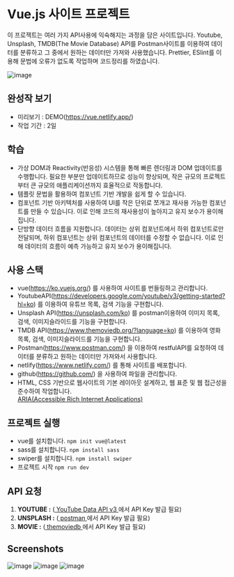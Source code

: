 # Vue.js 사이트 프로젝트

이 프로젝트는 여러 가지 API사용에 익숙해지는 과정을 담은 사이트입니다. 
Youtube, Unsplash, TMDB(The Movie Database) API를
Postman사이트를 이용하여 데이터를 분류하고 그 중에서 원하는 데이터만 가져와 사용했습니다.
Prettier, ESlint를 이용해 문법에 오류가 없도록 작업하며 코드정리를 하였습니다.

![image](https://)


## 완성작 보기 
- 미리보기 : DEMO(https://vue.netlify.app/)
- 작업 기간 : 2일


## 학습
- 가상 DOM과 Reactivity(반응성) 시스템을 통해 빠른 렌더링과 DOM 업데이트를 수행합니다. 필요한 부분만 업데이트하므로 성능이 향상되며, 작은 규모의 프로젝트부터 큰 규모의 애플리케이션까지 효율적으로 작동합니다.
- 템플릿 문법을 활용하여 컴포넌트 기반 개발을 쉽게 할 수 있습니다.
- 컴포넌트 기반 아키텍처를 사용하여 UI를 작은 단위로 쪼개고 재사용 가능한 컴포넌트를 만들 수 있습니다. 이로 인해 코드의 재사용성이 높아지고 유지 보수가 용이해집니다.
- 단방향 데이터 흐름을 지원합니다. 데이터는 상위 컴포넌트에서 하위 컴포넌트로만 전달되며, 하위 컴포넌트는 상위 컴포넌트의 데이터를 수정할 수 없습니다. 이로 인해 데이터의 흐름이 예측 가능하고 유지 보수가 용이해집니다.


## 사용 스택
- vue(https://ko.vuejs.org/) 를 사용하여 사이트를 번들링하고 관리합니다.
- YoutubeAPI(https://developers.google.com/youtube/v3/getting-started?hl=ko) 를 이용하여 유튜브 목록, 검색 기능을 구현합니다.
- Unsplash API(https://unsplash.com/ko) 를 postman이용하여 이미지 목록, 검색, 이미지슬라이드를 기능을 구현합니다.
- TMDB API(https://www.themoviedb.org/?language=ko) 를 이용하여 영화 목록, 검색, 이미지슬라이드를 기능을 구현합니다.
- Postman(https://www.postman.com/) 을 이용하여 restfulAPI를 요청하여 데이터를 분류하고 원하는 데이터만 가져와서 사용합니다.
- netlify(https://www.netlify.com/) 를 통해 사이트를 배포합니다.
- github(https://github.com/) 을 사용하여 파일을 관리합니다.
- HTML, CSS 기반으로 웹사이트의 기본 레이아웃 설계하고, 웹 표준 및 웹 접근성을 준수하여 작업합니다. <br />
[ARIA(Accessible Rich Internet Applications)](https://developer.mozilla.org/en-US/docs/Web/Accessibility/ARIA/Roles)

## 프로젝트 실행
- vue를 설치합니다. `npm init vue@latest`
- sass를 설치합니다. `npm install sass`
- swiper를 설치합니다. `npm install swiper`
- 프로젝트 시작 `npm run dev`

## API 요청
1. **YOUTUBE :** ([ YouTube Data API v3 ](https://console.cloud.google.com/apis/)에서 API Key 발급 필요)
2. **UNSPLASH :** ([ postman ](https://www.postman.com/downloads/)에서 API Key 발급 필요)
3. **MOVIE :** ([ themoviedb ](https://www.themoviedb.org/?language=ko)에서 API Key 발급 필요)

## Screenshots
![image](https://)
![image](https://)
![image](https://)